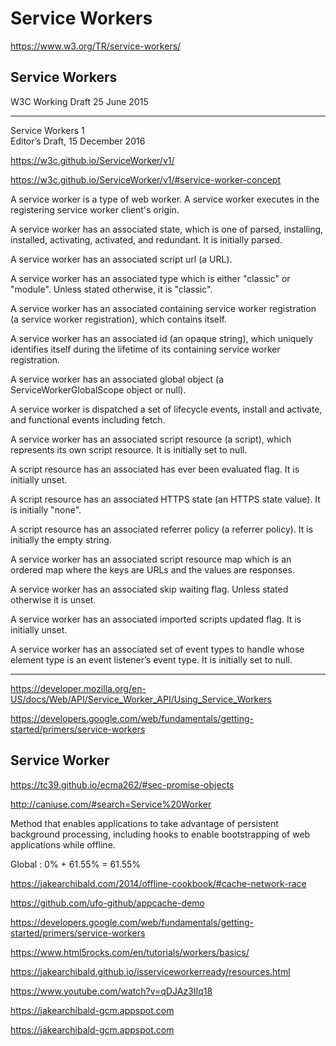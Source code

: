 # Service Workers  

https://www.w3.org/TR/service-workers/  

## Service Workers  

W3C Working Draft 25 June 2015

*******************************************************************************

Service Workers 1  
Editor’s Draft, 15 December 2016

https://w3c.github.io/ServiceWorker/v1/  


https://w3c.github.io/ServiceWorker/v1/#service-worker-concept  


A service worker is a type of web worker. A service worker executes in the registering service worker client's origin.

A service worker has an associated state, which is one of parsed, installing, installed, activating, activated, and redundant. It is initially parsed.

A service worker has an associated script url (a URL).

A service worker has an associated type which is either "classic" or "module". Unless stated otherwise, it is "classic".

A service worker has an associated containing service worker registration (a service worker registration), which contains itself.

A service worker has an associated id (an opaque string), which uniquely identifies itself during the lifetime of its containing service worker registration.

A service worker has an associated global object (a ServiceWorkerGlobalScope object or null).

A service worker is dispatched a set of lifecycle events, install and activate, and functional events including fetch.

A service worker has an associated script resource (a script), which represents its own script resource. It is initially set to null.

A script resource has an associated has ever been evaluated flag. It is initially unset.

A script resource has an associated HTTPS state (an HTTPS state value). It is initially "none".

A script resource has an associated referrer policy (a referrer policy). It is initially the empty string.

A service worker has an associated script resource map which is an ordered map where the keys are URLs and the values are responses.

A service worker has an associated skip waiting flag. Unless stated otherwise it is unset.

A service worker has an associated imported scripts updated flag. It is initially unset.

A service worker has an associated set of event types to handle whose element type is an event listener’s event type. It is initially set to null.



*******************************************************************************


https://developer.mozilla.org/en-US/docs/Web/API/Service_Worker_API/Using_Service_Workers  

https://developers.google.com/web/fundamentals/getting-started/primers/service-workers  


## Service Worker  

https://tc39.github.io/ecma262/#sec-promise-objects  

http://caniuse.com/#search=Service%20Worker  

Method that enables applications to take advantage of persistent background processing, including hooks to enable bootstrapping of web applications while offline.

Global : 0% + 61.55% = 61.55%  




https://jakearchibald.com/2014/offline-cookbook/#cache-network-race

https://github.com/ufo-github/appcache-demo  

https://developers.google.com/web/fundamentals/getting-started/primers/service-workers  


https://www.html5rocks.com/en/tutorials/workers/basics/  


https://jakearchibald.github.io/isserviceworkerready/resources.html  




https://www.youtube.com/watch?v=qDJAz3IIq18  

https://jakearchibald-gcm.appspot.com  



https://jakearchibald-gcm.appspot.com  











